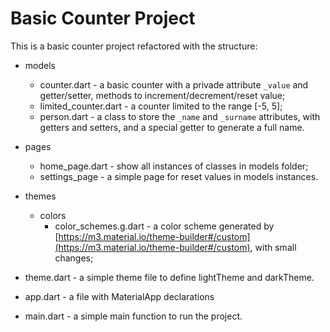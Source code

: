 # Basic Counter Project

This is a basic counter project refactored with the structure:

 - models
   
   - counter.dart - a basic counter with a privade attribute `_value` and getter/setter, methods to increment/decrement/reset value;
   
   - limited_counter.dart - a counter limited to the range [-5, 5];
   
   - person.dart - a class to store the `_name` and `_surname` attributes, with getters and setters, and a special getter to generate a full name.
 
 - pages
   
   - home_page.dart - show all instances of classes in models folder;
   
   - settings_page - a simple page for reset values in models instances.
 
 - themes
   
   - colors
     
     - color_schemes.g.dart - a color scheme generated by [https://m3.material.io/theme-builder#/custom](https://m3.material.io/theme-builder#/custom), with small changes;
  
  - theme.dart - a simple theme file to define lightTheme and darkTheme.

- app.dart - a file with MaterialApp declarations

- main.dart - a simple main function to run the project.

